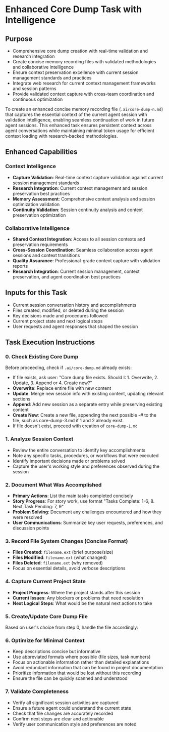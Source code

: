 # Enhanced Core Dump Task with Intelligence

## Purpose

- Comprehensive core dump creation with real-time validation and research integration
- Create concise memory recording files with validated methodologies and collaborative intelligence
- Ensure context preservation excellence with current session management standards and practices
- Integrate web research for current context management frameworks and session patterns
- Provide validated context capture with cross-team coordination and continuous optimization

To create an enhanced concise memory recording file (`.ai/core-dump-n.md`) that captures the essential context of the current agent session with validation intelligence, enabling seamless continuation of work in future agent sessions. This enhanced task ensures persistent context across agent conversations while maintaining minimal token usage for efficient context loading with research-backed methodologies.

## Enhanced Capabilities

### Context Intelligence
- **Capture Validation**: Real-time context capture validation against current session management standards
- **Research Integration**: Current context management and session preservation best practices
- **Memory Assessment**: Comprehensive context analysis and session optimization validation
- **Continuity Validation**: Session continuity analysis and context preservation optimization

### Collaborative Intelligence
- **Shared Context Integration**: Access to all session contexts and preservation requirements
- **Cross-Session Coordination**: Seamless collaboration across agent sessions and context transitions
- **Quality Assurance**: Professional-grade context capture with validation reports
- **Research Integration**: Current session management, context preservation, and agent coordination best practices

## Inputs for this Task

- Current session conversation history and accomplishments
- Files created, modified, or deleted during the session
- Key decisions made and procedures followed
- Current project state and next logical steps
- User requests and agent responses that shaped the session

## Task Execution Instructions

### 0. Check Existing Core Dump

Before proceeding, check if `.ai/core-dump.md` already exists:

- If file exists, ask user: "Core dump file exists. Should I: 1. Overwrite, 2. Update, 3. Append or 4. Create new?"
- **Overwrite**: Replace entire file with new content
- **Update**: Merge new session info with existing content, updating relevant sections
- **Append**: Add new session as a separate entry while preserving existing content
- **Create New**: Create a new file, appending the next possible -# to the file, such as core-dump-3.md if 1 and 2 already exist.
- If file doesn't exist, proceed with creation of `core-dump-1.md`

### 1. Analyze Session Context

- Review the entire conversation to identify key accomplishments
- Note any specific tasks, procedures, or workflows that were executed
- Identify important decisions made or problems solved
- Capture the user's working style and preferences observed during the session

### 2. Document What Was Accomplished

- **Primary Actions**: List the main tasks completed concisely
- **Story Progress**: For story work, use format "Tasks Complete: 1-6, 8. Next Task Pending: 7, 9"
- **Problem Solving**: Document any challenges encountered and how they were resolved
- **User Communications**: Summarize key user requests, preferences, and discussion points

### 3. Record File System Changes (Concise Format)

- **Files Created**: `filename.ext` (brief purpose/size)
- **Files Modified**: `filename.ext` (what changed)
- **Files Deleted**: `filename.ext` (why removed)
- Focus on essential details, avoid verbose descriptions

### 4. Capture Current Project State

- **Project Progress**: Where the project stands after this session
- **Current Issues**: Any blockers or problems that need resolution
- **Next Logical Steps**: What would be the natural next actions to take

### 5. Create/Update Core Dump File

Based on user's choice from step 0, handle the file accordingly:

### 6. Optimize for Minimal Context

- Keep descriptions concise but informative
- Use abbreviated formats where possible (file sizes, task numbers)
- Focus on actionable information rather than detailed explanations
- Avoid redundant information that can be found in project documentation
- Prioritize information that would be lost without this recording
- Ensure the file can be quickly scanned and understood

### 7. Validate Completeness

- Verify all significant session activities are captured
- Ensure a future agent could understand the current state
- Check that file changes are accurately recorded
- Confirm next steps are clear and actionable
- Verify user communication style and preferences are noted

